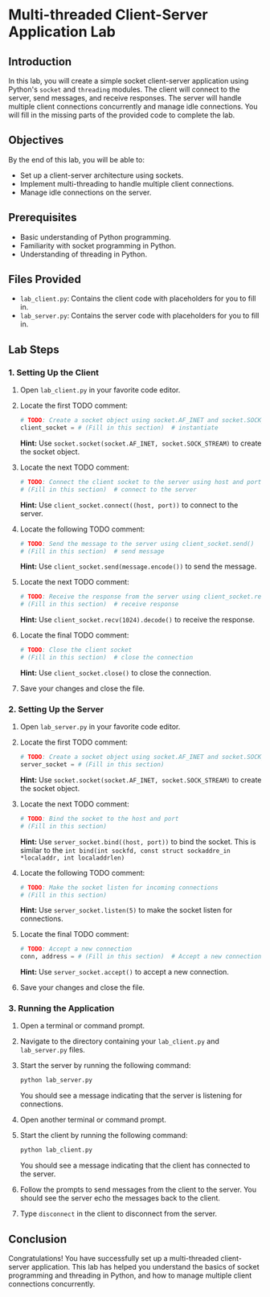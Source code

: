 
# Multi-threaded Client-Server Application Lab

## Introduction

In this lab, you will create a simple socket client-server application using Python's `socket` and `threading` modules. The client will connect to the server, send messages, and receive responses. The server will handle multiple client connections concurrently and manage idle connections. You will fill in the missing parts of the provided code to complete the lab.

## Objectives

By the end of this lab, you will be able to:
- Set up a client-server architecture using sockets.
- Implement multi-threading to handle multiple client connections.
- Manage idle connections on the server.

## Prerequisites

- Basic understanding of Python programming.
- Familiarity with socket programming in Python.
- Understanding of threading in Python.

## Files Provided

- `lab_client.py`: Contains the client code with placeholders for you to fill in.
- `lab_server.py`: Contains the server code with placeholders for you to fill in.

## Lab Steps

### 1. Setting Up the Client

1. Open `lab_client.py` in your favorite code editor.

2. Locate the first TODO comment:
   ```python
   # TODO: Create a socket object using socket.AF_INET and socket.SOCK_STREAM
   client_socket = # (Fill in this section)  # instantiate
   ```
   **Hint:** Use `socket.socket(socket.AF_INET, socket.SOCK_STREAM)` to create the socket object.

3. Locate the next TODO comment:
   ```python
   # TODO: Connect the client socket to the server using host and port
   # (Fill in this section)  # connect to the server
   ```
   **Hint:** Use `client_socket.connect((host, port))` to connect to the server.

4. Locate the following TODO comment:
   ```python
   # TODO: Send the message to the server using client_socket.send()
   # (Fill in this section)  # send message
   ```
   **Hint:** Use `client_socket.send(message.encode())` to send the message.

5. Locate the next TODO comment:
   ```python
   # TODO: Receive the response from the server using client_socket.recv()
   # (Fill in this section)  # receive response
   ```
   **Hint:** Use `client_socket.recv(1024).decode()` to receive the response.

6. Locate the final TODO comment:
   ```python
   # TODO: Close the client socket
   # (Fill in this section)  # close the connection
   ```
   **Hint:** Use `client_socket.close()` to close the connection.

7. Save your changes and close the file.

### 2. Setting Up the Server

1. Open `lab_server.py` in your favorite code editor.

2. Locate the first TODO comment:
   ```python
   # TODO: Create a socket object using socket.AF_INET and socket.SOCK_STREAM
   server_socket = # (Fill in this section)
   ```
   **Hint:** Use `socket.socket(socket.AF_INET, socket.SOCK_STREAM)` to create the socket object.

3. Locate the next TODO comment:
   ```python
   # TODO: Bind the socket to the host and port
   # (Fill in this section)
   ```
   **Hint:** Use `server_socket.bind((host, port))` to bind the socket. This is similar to the `int bind(int sockfd, const struct sockaddre_in *localaddr, int localaddrlen)`

4. Locate the following TODO comment:
   ```python
   # TODO: Make the socket listen for incoming connections
   # (Fill in this section)
   ```
   **Hint:** Use `server_socket.listen(5)` to make the socket listen for connections.

5. Locate the final TODO comment:
   ```python
   # TODO: Accept a new connection
   conn, address = # (Fill in this section)  # Accept a new connection
   ```
   **Hint:** Use `server_socket.accept()` to accept a new connection.

6. Save your changes and close the file.

### 3. Running the Application

1. Open a terminal or command prompt.

2. Navigate to the directory containing your `lab_client.py` and `lab_server.py` files.

3. Start the server by running the following command:
   ```sh
   python lab_server.py
   ```
   You should see a message indicating that the server is listening for connections.

4. Open another terminal or command prompt.

5. Start the client by running the following command:
   ```sh
   python lab_client.py
   ```
   You should see a message indicating that the client has connected to the server.

6. Follow the prompts to send messages from the client to the server. You should see the server echo the messages back to the client.

7. Type `disconnect` in the client to disconnect from the server.

## Conclusion

Congratulations! You have successfully set up a multi-threaded client-server application. This lab has helped you understand the basics of socket programming and threading in Python, and how to manage multiple client connections concurrently.
